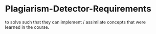 # Plagiarism-Detector-Requirements
to solve such that they can implement / assimilate concepts that were learned in the course.
